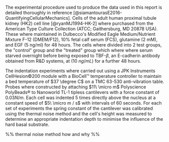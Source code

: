 
The experimental procedure used to produce the data used in this report is detailed thoroughly in reference [@siamantourasE2016-QuantifyingCellularMechanics]. Cells of the adult human proximal tubule kidney (HK2) cell line [@ryanMJ1994-HK-2] where purchased from the American Type Culture Collection (ATCC; Gaithersburg,  MD 20878 USA). These where maintained in Dulbecco's Modified Eagle Medium/Nutrient Mixture F-12 (DMEM/F12), 10% fetal calf serum (FCS), glutamine ($2 \ \text{mM}$), and EGF ($5 \ \text{ng/ml}$) for 48 hours. The cells where divided into 2 test groups, the "control" group and the "treated" group which where where serum starved overnight before being exposed to TBF-$\beta$, an E-cadherin antibody obtained from R&D systems, at ($10 \ ng/mL$) for a further 48 hours. 

The indentation experiments where carried out using a JPK Instruments CellHesion©200 module with a BioCell™ temperature controller to maintain a bed temperature of $37 \degree C$ on a TMC 63-530 anti-vibration table. Probes where constructed by attaching $11\ \micro m$ Polyscience PolyBeads® to Nanoworld TL-1 tipless cantilevers with a force constant of $0.03 N/m$. Each cell was indented 5 times directly above the nucleus at a constant speed of $5\ \micro m / s$ with intervals of 60 seconds. For each set of experiments the spring constant of the cantilever was calibrated using the thermal noise method and the cell's height was measured to determine an appropriate indentation depth to minimise the influence of the hard basal substrate. 

%% thermal noise method how and why %%
